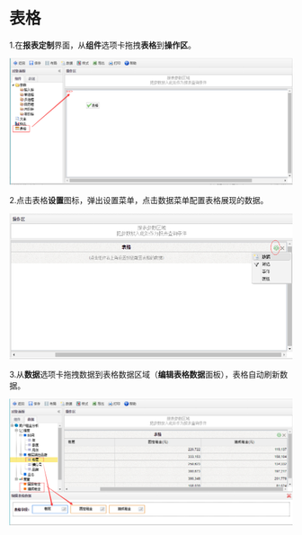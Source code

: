 # 表格

1.在**报表定制**界面，从**组件**选项卡拖拽**表格**到**操作区**。

![](/assets/import46.png)

2.点击表格**设置**图标，弹出设置菜单，点击数据菜单配置表格展现的数据。

![](/assets/import47.png)

3.从**数据**选项卡拖拽数据到表格数据区域（**编辑表格数据**面板），表格自动刷新数据。

![](/assets/import48.png)



